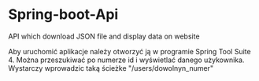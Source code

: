 # Spring-boot-Api
API which download JSON file and display data on website

Aby uruchomić aplikacje należy otworzyć ją w programie Spring Tool Suite 4.
Można przeszukiwać po numerze id i wyświetlać danego użykownika. Wystarczy wprowadzic taką ścieżke "/users/dowolnyn_numer"

